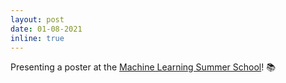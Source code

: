 ```yaml
---
layout: post
date: 01-08-2021
inline: true
---
```


Presenting a poster at the [Machine Learning Summer School](http://ai.ntu.edu.tw/mlss2021/)! :books:
